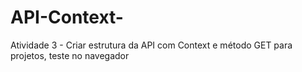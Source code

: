 # API-Context-
Atividade 3 - Criar estrutura da API com Context e método GET para projetos, teste no navegador
